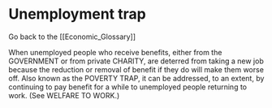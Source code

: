# Unemployment trap

Go back to the [[Economic_Glossary]]


When unemployed people who receive benefits, either from the GOVERNMENT or from private CHARITY, are deterred from taking a new job because the reduction or removal of benefit if they do will make them worse off. Also known as the POVERTY TRAP, it can be addressed, to an extent, by continuing to pay benefit for a while to unemployed people returning to work. (See WELFARE TO WORK.)

